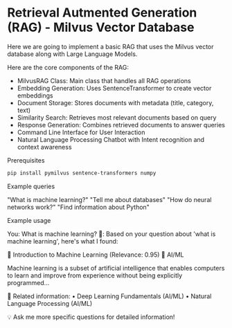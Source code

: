 # Retrieval Autmented Generation (RAG) - Milvus Vector Database

Here we are going to implement a basic RAG that uses the Milvus vector database along with Large Language Models.

Here are the core components of the RAG:

- MilvusRAG Class: Main class that handles all RAG operations
- Embedding Generation: Uses SentenceTransformer to create vector embeddings
- Document Storage: Stores documents with metadata (title, category, text)
- Similarity Search: Retrieves most relevant documents based on query
- Response Generation: Combines retrieved documents to answer queries
- Command Line Interface for User Interaction
- Natural Language Processing Chatbot with Intent recognition and context awareness

Prerequisites

```bash
pip install pymilvus sentence-transformers numpy
```

Example queries

"What is machine learning?"
"Tell me about databases"
"How do neural networks work?"
"Find information about Python"

Example usage

You: What is machine learning?
🤖: Based on your question about 'what is machine learning', here's what I found:

📄 Introduction to Machine Learning (Relevance: 0.95)
📁 AI/ML

Machine learning is a subset of artificial intelligence that enables computers to learn and improve from experience without being explicitly programmed...

🔗 Related information:
   • Deep Learning Fundamentals (AI/ML)
   • Natural Language Processing (AI/ML)

💡 Ask me more specific questions for detailed information!
